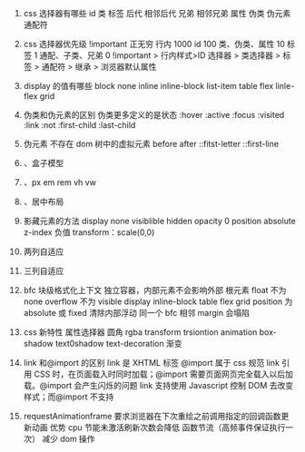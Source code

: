 1. css 选择器有哪些
   id 类 标签 后代 相邻后代 兄弟 相邻兄弟 属性 伪类 伪元素 通配符

2. css 选择器优先级
   !important 正无穷
   行内 1000
   id 100
   类、伪类、属性 10
   标签 1
   通配、子类、兄弟 0
   !important > 行内样式>ID 选择器 > 类选择器 > 标签 > 通配符 > 继承 > 浏览器默认属性

3. display 的值有哪些
   block none inline inline-block list-item table flex linle-flex grid

4. 伪类和伪元素的区别
   伪类更多定义的是状态 :hover :active :focus :visited :link :not :first-child :last-child

5. 伪元素 不存在 dom 树中的虚拟元素
   before after ::fitst-letter ::first-line

6. 、盒子模型
7. 、px em rem vh vw
8. 、居中布局
9. 影藏元素的方法
   display none
   visiblible hidden
   opacity 0
   position absolute
   z-index 负值
   transform：scale(0,0)

10. 两列自适应
11. 三列自适应
12. bfc 块级格式化上下文
    独立容器，内部元素不会影响外部
    根元素
    float 不为 none
    overflow 不为 visible
    display inline-block table flex grid
    position 为 absolute 或 fixed
    清除内部浮动
    同一个 bfc 相邻 margin 会塌陷

13. css 新特性
    属性选择器
    圆角
    rgba
    transform trsiontion animation
    box-shadow text0shadow text-decoration 渐变

14. link 和@import 的区别
    link 是 XHTML 标签 @import 属于 css 规范
    link 引用 CSS 时，在页面载入时同时加载；@import 需要页面网页完全载入以后加载。@import 会产生闪烁的问题
    link 支持使用 Javascript 控制 DOM 去改变样式；而@import 不支持

15. requestAnimationframe 要求浏览器在下次重绘之前调用指定的回调函数更新动画
    优势 cpu 节能未激活刷新次数会降低 函数节流（高频事件保证执行一次） 减少 dom 操作
